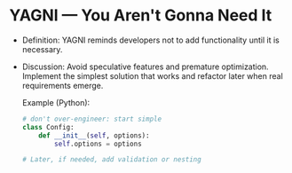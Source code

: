 # YAGNI — You Aren't Gonna Need It

- Definition: YAGNI reminds developers not to add functionality until it is necessary.
- Discussion: Avoid speculative features and premature optimization. Implement the simplest solution that works and refactor later when real requirements emerge.

  Example (Python):

  ```python
  # don't over-engineer: start simple
  class Config:
      def __init__(self, options):
          self.options = options
  
  # Later, if needed, add validation or nesting
  ```
